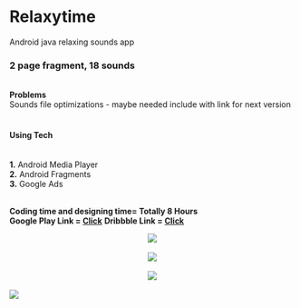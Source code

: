 # Relaxytime
Android java relaxing sounds app

<h3>2 page fragment, 18 sounds</h3><br>
<b>Problems</b><br>
Sounds file optimizations - maybe needed include with link for next version
<br><br>

<h4> Using Tech </h4><br>
<b>1.</b> Android Media Player<br>
<b>2.</b> Android Fragments<br>
<b>3.</b> Google Ads<br><br>

<b>Coding time and designing time= Totally 8 Hours</b><br>
<b>Google Play Link = <a href="https://play.google.com/store/apps/details?id=com.prod.musicapp">Click</a></b>
<b>Dribbble Link = <a href="https://dribbble.com/shots/9161314-Relaxytime-UI-Screen-Relaxing-Sounds">Click</a></b>


<center><img src="http://ccsguvenlik.com/indir/1024500.png"/></center><br>
<center><img src="http://ccsguvenlik.com/indir/sesler-kapali.png"/></center><br>
<center><img src="http://ccsguvenlik.com/indir/sesler1-kapali.png"/></center><br>
<img src="http://ccsguvenlik.com/indir/sesler.png"/>
